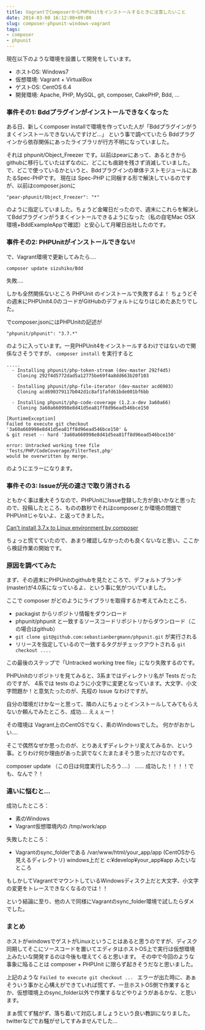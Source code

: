```yaml
---
title: VagrantでComposerからPHPUnitをインストールするときに注意したいこと
date: 2014-03-08 16:12:00+09:00
slug: composer-phpunit-windows-vagrant
tags: 
- composer
- phpunit
---
```


<!-- more -->
現在以下のような環境を設置して開発をしています。

- ホストOS: Windows7 
- 仮想環境: Vagrant + VirtualBox
- ゲストOS: CentOS 6.4
- 開発環境: Apache, PHP, MySQL, git, composer, CakePHP, Bdd,  ...

### 事件その1: Bddプラグインがインストールできなくなった

ある日、新しくcomposer installで環境を作っていた人が「Bddプラグインがうまくインストールできないんですけど...」
という事で調べていたら Bddプラグインから依存関係にあったライブラリが行方不明になっていました。

それは phpunit/Object_Freezer です。以前はpearにあって、あるときからgithubに移行していたはずなのに、どこにも痕跡を残さず消滅していました。
で、どこで使っているかというと、Bddプラグインの単体テストモジュールにあたるSpec-PHPです。
現在は Spec-PHP に同梱する形で解決しているのですが、以前はcomposer.jsonに

    "pear-phpunit/Object_Freezer": "*"

のように指定していました。ちょうど金曜日だったので、週末にこれらを解決してBddプラグインがうまくイントールできるようになった（私の自宅Mac OSX環境+BddExampleAppで確認）と安心して月曜日出社したのです。


### 事件その2: PHPUnitがインストールできない!

で、Vagrant環境で更新してみたら....

    composer update sizuhiko/Bdd


失敗....


しかも全然関係ないところ PHPUnit のインストールで失敗するよ！
ちょうどその週末にPHPUnit4.0のコードがGitHubのデフォルトになりはじめたあたりでした。

でcomposer.jsonにはPHPUnitの記述が

    "phpunit/phpunit": "3.7.*"

のように入っています。一見PHPUnit4をインストールするわけではないので関係なさそうですが、 `composer install` を実行すると

	.....
	  - Installing phpunit/php-token-stream (dev-master 292f4d5)
	    Cloning 292f4d5772dad5a12775be69f4a8dd663b20f103

	  - Installing phpunit/php-file-iterator (dev-master acd6903)
	    Cloning acd690379117b042d1c8af1fafd61bde001bf6bb

	  - Installing phpunit/php-code-coverage (1.2.x-dev 3a60a66)
	    Cloning 3a60a660998e8d41d5ea81ff8d96ead546bce150

	[RuntimeException]
	Failed to execute git checkout '3a60a660998e8d41d5ea81ff8d96ead546bce150' &
	& git reset -- hard '3a60a660998e8d41d5ea81ff8d96ead546bce150'

	error: Untracked working tree file 'Tests/PHP/CodeCoverage/FilterTest,php'
	would be overwritten by merge.

のようにエラーになります。

### 事件その3: Issueが光の速さで取り消される

ともかく事は重大そうなので、PHPUnitにIssue登録した方が良いかなと思ったので、投稿したところ、ものの数秒でそれはcomposerとか環境の問題でPHPUnitじゃないよ、と返ってきました。

[Can't install 3.7.x to Linux environment by composer](https://github.com/sebastianbergmann/phpunit/issues/1144)

ちょっと慌てていたので、あまり確認しなかったのも良くないなと思い、ここから検証作業の開始です。

### 原因を調べてみた

まず、その週末にPHPUnitのgithubを見たところで、デフォルトブランチ(master)が4.0系になっているよ、という事に気がついていました。

ここで composer がどのようにライブラリを取得するか考えてみたところ、

- packagist からリポジトリ情報をダウンロード
- phpunit/phpunit と一致するソースコードリポジトリからダウンロード（この場合はgithub）
- `git clone git@github.com:sebastianbergmann/phpunit.git` が実行される
- リリースを指定しているので一致するタグがチェックアウトされる `git checkout ....`

この最後のステップで「Untracked working tree file」になり失敗するのです。

PHPUnitのリポジトリを見てみると、3系まではディレクトリ名が Tests だったのですが、 4系では tests のように小文字に変更となっています。大文字、小文字問題か！と意気たったのが、先程の Issue なわけですが。

自分の環境だけかなーと思って、隣の人にちょっとインストールしてみてもらえないか頼んでみたところ、成功.... えぇぇー！

その環境は Vagrant上のCentOSでなく、素のWindowsでした。
何かがおかしい....

そこで偶然なぜか思ったのが、とりあえずディレクトリ変えてみるか、という事。とりわけ何か理由があった訳でなくたまたまそう思っただけなのです。

composer update （この日は何度実行したろう....）  ...... 成功した！！！！でも、なんで？！

### 違いに悩むと...

成功したところ：

- 素のWindows
- Vagrant仮想環境内の /tmp/work/app

失敗したところ：

- Vagrantのsync_folderである /var/www/html/your_app/app (CentOSから見えるディレクトリ)
    windows上だと c:¥develop¥your_app¥app みたいなところ

もしかしてVagrantでマウントしているWindowsディスク上だと大文字、小文字の変更をトレースできなくなるのでは！！

という結論に至り、他の人で同様にVagrantのsync_folder環境で試したらダメでした。


### まとめ

ホストがwindowsでゲストがLinuxということはあると思うのですが、ディスク同期してそこにソースコードを置いてエディタはホストOS上で実行は仮想環境上みたいな開発するのは今後も増えてくると思います。
その中で今回のような事象に陥ることは composer + PHPUnit に限らず起きそうだなと思いました。

上記のような `Failed to execute git checkout ... ` エラーが出た時に、あぁそういう事かと心構えができていれば慌てず、一旦ホストOS側で作業するとか、仮想環境上のsync_folder以外で作業するなどやりようがあるかな、と思います。

まぁ慌てず騒がず、落ち着いて対応しましょうという良い教訓になりました。twitterなどでお騒がせしてすみませんでした...


